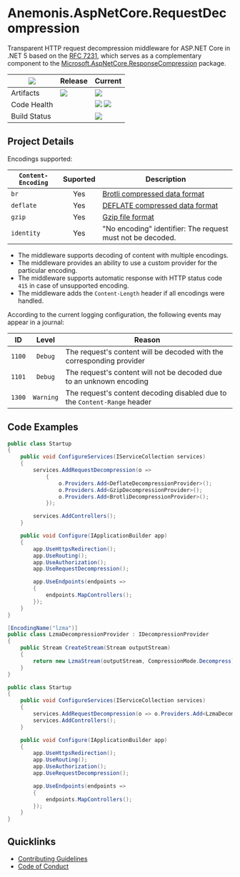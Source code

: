 # Anemonis.AspNetCore.RequestDecompression

Transparent HTTP request decompression middleware for ASP.NET Core in .NET 5 based on the [RFC 7231](https://tools.ietf.org/html/rfc7231#section-3.1.2.2), which serves as a complementary component to the [Microsoft.AspNetCore.ResponseCompression](https://www.nuget.org/packages/Microsoft.AspNetCore.ResponseCompression/) package.

| [![](https://img.shields.io/gitter/room/nwjs/nw.js.svg?style=flat-square)](https://gitter.im/anemonis/aspnetcore-request-decompression) | Release | Current |
|---|---|---|
| Artifacts | [![](https://img.shields.io/nuget/vpre/Anemonis.AspNetCore.RequestDecompression.svg?style=flat-square)](https://www.nuget.org/packages/Anemonis.AspNetCore.RequestDecompression) | [![](https://img.shields.io/myget/alexanderkozlenko/vpre/Anemonis.AspNetCore.RequestDecompression.svg?label=myget&style=flat-square)](https://www.myget.org/feed/alexanderkozlenko/package/nuget/Anemonis.AspNetCore.RequestDecompression) |
| Code Health | | [![](https://img.shields.io/sonar/coverage/aspnetcore-request-decompression?format=long&server=https%3A%2F%2Fsonarcloud.io&style=flat-square)](https://sonarcloud.io/component_measures?id=aspnetcore-request-decompression&metric=coverage&view=list) [![](https://img.shields.io/sonar/violations/aspnetcore-request-decompression?format=long&server=https%3A%2F%2Fsonarcloud.io&style=flat-square)](https://sonarcloud.io/project/issues?id=aspnetcore-request-decompression&resolved=false) |
| Build Status | | [![](https://img.shields.io/azure-devops/build/alexanderkozlenko/github-pipelines/5?label=main&style=flat-square)](https://dev.azure.com/alexanderkozlenko/github-pipelines/_build?definitionId=5&_a=summary) |

## Project Details

Encodings supported:

| `Content-Encoding` | Suported | Description |
| --- | :---: | --- |
| `br` | Yes | [Brotli compressed data format](https://tools.ietf.org/html/rfc7932) |
| `deflate` | Yes | [DEFLATE compressed data format](https://tools.ietf.org/html/rfc1951) |
| `gzip` | Yes | [Gzip file format](https://tools.ietf.org/html/rfc1952) |
| `identity` | Yes | "No encoding" identifier: The request must not be decoded. |

- The middleware supports decoding of content with multiple encodings.
- The middleware provides an ability to use a custom provider for the particular encoding.
- The middleware supports automatic response with HTTP status code `415` in case of unsupported encoding.
- The middleware adds the `Content-Length` header if all encodings were handled.

According to the current logging configuration, the following events may appear in a journal:

| ID | Level | Reason |
| :---: | :---: | --- |
| `1100` | `Debug` | The request's content will be decoded with the corresponding provider |
| `1101` | `Debug` | The request's content will not be decoded due to an unknown encoding |
| `1300` | `Warning` | The request's content decoding disabled due to the `Content-Range` header |

## Code Examples

```cs
public class Startup
{
    public void ConfigureServices(IServiceCollection services)
    {
        services.AddRequestDecompression(o =>
            {
                o.Providers.Add<DeflateDecompressionProvider>();
                o.Providers.Add<GzipDecompressionProvider>();
                o.Providers.Add<BrotliDecompressionProvider>();
            });

        services.AddControllers();
    }

    public void Configure(IApplicationBuilder app)
    {
        app.UseHttpsRedirection();
        app.UseRouting();
        app.UseAuthorization();
        app.UseRequestDecompression();

        app.UseEndpoints(endpoints =>
        {
            endpoints.MapControllers();
        });
    }
}
```
```cs
[EncodingName("lzma")]
public class LzmaDecompressionProvider : IDecompressionProvider
{
    public Stream CreateStream(Stream outputStream)
    {
        return new LzmaStream(outputStream, CompressionMode.Decompress);
    }
}

public class Startup
{
    public void ConfigureServices(IServiceCollection services)
    {
        services.AddRequestDecompression(o => o.Providers.Add<LzmaDecompressionProvider>());
        services.AddControllers();
    }

    public void Configure(IApplicationBuilder app)
    {
        app.UseHttpsRedirection();
        app.UseRouting();
        app.UseAuthorization();
        app.UseRequestDecompression();

        app.UseEndpoints(endpoints =>
        {
            endpoints.MapControllers();
        });
    }
}
```

## Quicklinks

- [Contributing Guidelines](./CONTRIBUTING.md)
- [Code of Conduct](./CODE_OF_CONDUCT.md)
